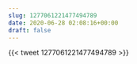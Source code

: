 ```yaml
---
slug: 1277061221477494789
date: 2020-06-28 02:08:16+00:00
draft: false
---
```


{{< tweet 1277061221477494789 >}}
